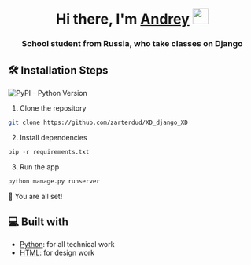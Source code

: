 <h1 align="center">Hi there, I'm <a href="https://vk.com/zarter_dud" target="_blank">Andrey</a> 
<img src="https://github.com/blackcater/blackcater/raw/main/images/Hi.gif" height="32"/></h1>
<h3 align="center">School student from Russia, who take classes on Django</h3>

## 🛠️ Installation Steps

![PyPI - Python Version](https://img.shields.io/pypi/pyversions/django)


1. Clone the repository

```bash
git clone https://github.com/zarterdud/XD_django_XD
```

2. Install dependencies

```python
pip -r requirements.txt
```

3. Run the app

```python
python manage.py runserver
```

🌟 You are all set!

## 💻 Built with

- [Python](https://www.python.org/): for all technical work
- [HTML](https://www.w3.org/html/): for design work
